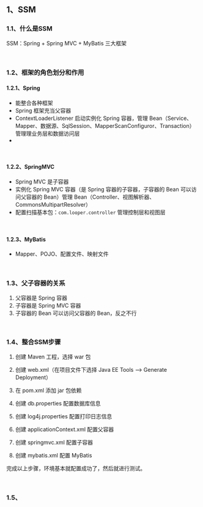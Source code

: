 ## 1、SSM

### 1.1、什么是SSM

SSM：Spring + Spring MVC + MyBatis 三大框架

<br>

### 1.2、框架的角色划分和作用

#### 1.2.1、Spring

* 能整合各种框架
* Spring 框架充当父容器
* ContextLoaderListener 启动实例化 Spring 容器，管理 Bean（Service、Mapper、数据源、SqlSession、MapperScanConfiguror、Transaction）管理理业务层和数据访问层
* 

<br>

#### 1.2.2、SpringMVC

* Spring MVC 是子容器
* 实例化 Spring MVC 容器（是 Spring 容器的子容器，子容器的 Bean 可以访问父容器的 Bean）管理 Bean（Controller、视图解析器、CommonsMultipartResolver）
* 配置扫描基本包：`com.looper.controller` 管理控制层和视图层

<br>

#### 1.2.3、MyBatis

* Mapper、POJO、配置文件、映射文件

<br>

### 1.3、父子容器的关系

1. 父容器是 Spring 容器
2. 子容器是 Spring MVC 容器
3. 子容器的 Bean 可以访问父容器的 Bean，反之不行

<br>

### 1.4、整合SSM步骤

1. 创建 Maven 工程，选择 war 包

2. 创建 web.xml（在项目文件下选择 Java EE Tools --> Generate Deployment）

3. 在 pom.xml 添加 jar 包依赖
4. 创建 db.properties 配置数据库信息
5. 创建 log4j.properties 配置打印日志信息

6. 创建 applicationContext.xml 配置父容器
7. 创建 springmvc.xml 配置子容器
8. 创建 mybatis.xml 配置 MyBatis

完成以上步骤，环境基本就配置成功了，然后就进行测试。

<br>

### 1.5、